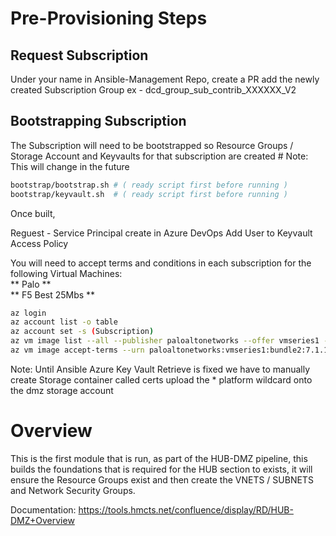 # Pre-Provisioning Steps

## Request Subscription
  Under your name in Ansible-Management Repo, create a PR add the newly created Subscription Group
    ex - dcd_group_sub_contrib_XXXXXX_V2

## Bootstrapping Subscription
  The Subscription will need to be bootstrapped so Resource Groups / Storage Account and Keyvaults for that subscription are created
    # Note: This will change in the future
```bash
bootstrap/bootstrap.sh # ( ready script first before running )
bootstrap/keyvault.sh  # ( ready script first before running )
```

Once built, 

Reguest - Service Principal create in Azure DevOps
Add User to Keyvault Access Policy

You will need to accept terms and conditions in each subscription for the following Virtual Machines:  
** Palo **   
** F5 Best 25Mbs **  

```bash
az login
az account list -o table
az account set -s (Subscription)
az vm image list --all --publisher paloaltonetworks --offer vmseries1 --sku bundle2 --query '[0].urn'
az vm image accept-terms --urn paloaltonetworks:vmseries1:bundle2:7.1.1
```

Note:
Until Ansible Azure Key Vault Retrieve is fixed we have to manually 
create Storage container called certs
upload the * platform wildcard onto the dmz storage account

# Overview

This is the first module that is run, as part of the HUB-DMZ pipeline, this builds the foundations that is required for the HUB section to exists, it will
ensure the Resource Groups exist and then create the VNETS / SUBNETS and Network Security Groups.

Documentation: https://tools.hmcts.net/confluence/display/RD/HUB-DMZ+Overview